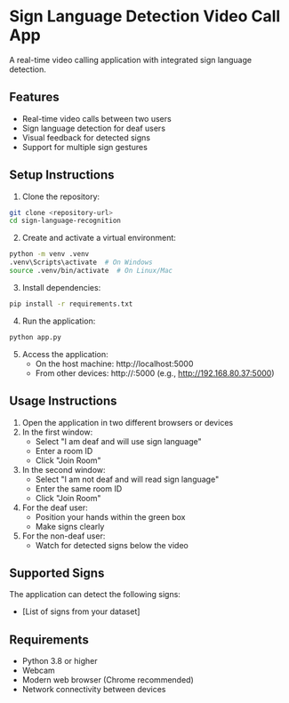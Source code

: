 # Sign Language Detection Video Call App

A real-time video calling application with integrated sign language detection.

## Features
- Real-time video calls between two users
- Sign language detection for deaf users
- Visual feedback for detected signs
- Support for multiple sign gestures

## Setup Instructions

1. Clone the repository:
```bash
git clone <repository-url>
cd sign-language-recognition
```

2. Create and activate a virtual environment:
```bash
python -m venv .venv
.venv\Scripts\activate  # On Windows
source .venv/bin/activate  # On Linux/Mac
```

3. Install dependencies:
```bash
pip install -r requirements.txt
```

4. Run the application:
```bash
python app.py
```

5. Access the application:
   - On the host machine: http://localhost:5000
   - From other devices: http://<host-ip>:5000 (e.g., http://192.168.80.37:5000)

## Usage Instructions

1. Open the application in two different browsers or devices
2. In the first window:
   - Select "I am deaf and will use sign language"
   - Enter a room ID
   - Click "Join Room"
3. In the second window:
   - Select "I am not deaf and will read sign language"
   - Enter the same room ID
   - Click "Join Room"
4. For the deaf user:
   - Position your hands within the green box
   - Make signs clearly
5. For the non-deaf user:
   - Watch for detected signs below the video

## Supported Signs
The application can detect the following signs:
- [List of signs from your dataset]

## Requirements
- Python 3.8 or higher
- Webcam
- Modern web browser (Chrome recommended)
- Network connectivity between devices

